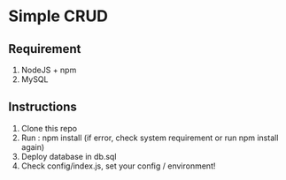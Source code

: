 # Simple CRUD

## Requirement
1. NodeJS + npm
2. MySQL

## Instructions
1. Clone this repo
2. Run : npm install (if error, check system requirement or run npm install again)
3. Deploy database in db.sql
4. Check config/index.js, set your config / environment!
